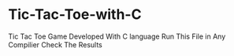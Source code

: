 # Tic-Tac-Toe-with-C
Tic Tac Toe Game Developed With C language 
Run This File in Any Compilier
Check The Results

